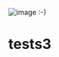 ![image](https://github.com/ucsmdeeeeee/tests3/assets/132259867/b04663f0-4e61-4c05-98db-dba915c23014)
:-)
# tests3
